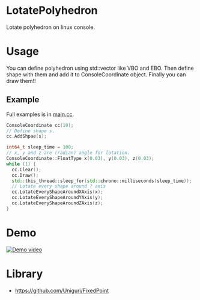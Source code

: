 # LotatePolyhedron
Lotate polyhedron on linux console.

# Usage
You can define polyhedron using std::vector like VBO and EBO.
Then define shape with them and add it to ConsoleCoordinate object.
Finally you can draw them!!

## Example
Full examples is in [main.cc](./src/main.cc).
```C++
ConsoleCoordinate cc(10);
// Define shape s.
cc.AddShpae(s);

int64_t sleep_time = 100;
// x, y and z are (radian) angle for lotation.
ConsoleCoordinate::FloatType x(0.03), y(0.03), z(0.03);
while (1) {
  cc.Clear();
  cc.Draw();
  std::this_thread::sleep_for(std::chrono::milliseconds(sleep_time));
  // Lotate every shape around ? axis
  cc.LotateEveryShapeAroundXAxis(x);
  cc.LotateEveryShapeAroundYAxis(y);
  cc.LotateEveryShapeAroundZAxis(z);
}
```

# Demo
[![Demo video](http://img.youtube.com/vi/Nl9Az6YDndc/0.jpg)](https://youtu.be/Nl9Az6YDndc)

# Library
- https://github.com/Uniguri/FixedPoint
